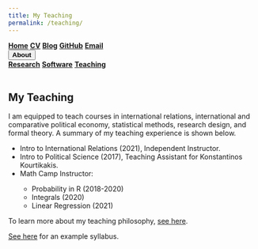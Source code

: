 ```yaml
---
title: My Teaching
permalink: /teaching/
---
```


<div class="topnav">
    <a class="active" href="https://milesdwilliams15.github.io/"><strong>Home</strong></a>
    <a href="https://github.com/milesdwilliams15/job-market-materials/raw/main/cv.pdf"><strong>CV</strong></a>
    <a href="https://milesdwilliams15.github.io/blog/"><strong>Blog</strong></a>
    <a href="{{ site.github.owner_url }}"><strong>GitHub</strong></a>
    <a href = "{{ site.data.social-media.email.href }}{{ site.data.social-media.email.id }}" title="Email me"><strong>Email</strong></a>
    <div class="dropdown">
        <button class="dropbtn"><strong>About</strong> <i class="fa fa-caret-down"></i></button>
        <div class="dropdown-content">
            <a href = "https://milesdwilliams15.github.io/research/"><strong>Research</strong></a>
            <a href = "https://milesdwilliams15.github.io/software/"><strong>Software</strong></a>
            <a href = "https://milesdwilliams15.github.io/teaching/"><strong>Teaching</strong></a>
        </div>
    </div>
</div>  
<br/>

## My Teaching

I am equipped to teach courses in international relations, international and comparative 
political economy, statistical methods, research design, and formal theory. A summary of my teaching experience is shown below.

 <ul><li>Intro to International Relations (2021), Independent Instructor.</li>
 <li>Intro to Political Science (2017), Teaching Assistant for Konstantinos Kourtikakis.</li>
 <li>Math Camp Instructor:</li>
   <ul>
   <li>Probability in R (2018-2020)</li>
   <li>Integrals (2020)</li>
   <li>Linear Regression (2021)</li>
</ul></ul>

To learn more about my teaching philosophy, [see here](/assets/files/teaching_statement.pdf).

[See here](/assets/files/example_syllabus.pdf) for an example syllabus.